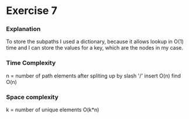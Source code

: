 # Exercise 7

### Explanation
To store the subpaths I used a dictionary, because it allows lookup in O(1) time
and I can store the values for a key, which are the nodes in my case.

### Time Complexity
n = number of path elements after spliting up by slash '/'
insert O(n)
find O(n)

### Space complexity
k = number of unique elements
O(k*n)
